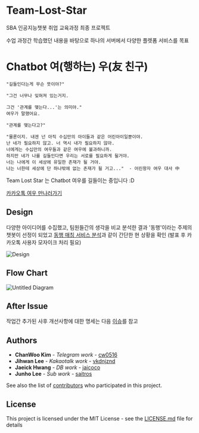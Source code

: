# Team-Lost-Star

SBA 인공지능챗봇 취업 교육과정 최종 프로젝트

수업 과정간 학습했던 내용을 바탕으로 하나의 서버에서 다양한 플렛폼 서비스를 목표

# Chatbot 여(행하는) 우(友 친구)

```
"길들인다는게 무슨 뜻이야?"

"그건 너무나 잊혀져 있는거지.

그건 '관계를 맺는다...'는 의미야."
여우가 말했어요.

"관계를 맺는다고?"

"물론이지. 내겐 넌 아직 수십만의 아이들과 같은 어린아이일뿐이야.
난 네가 필요하지 않고. 너 역시 내가 필요하지 않아.
너에게는 수십만의 여우들과 같은 여우에 불과하니까.
하지만 네가 나를 길들인다면 우리는 서로를 필요하게 될거야.
너는 나에게 이 세상에 유일한 존재가 될 거야.
나는 너한테 세상에 단 하나밖에 없는 존재가 될 거고..."  - 어린왕자 여우 대사 中
```
Team Lost Star 는 Chatbot 여우를 길들이는 중입니다 :D 

[카카오톡 여우 만나러가기](https://pf.kakao.com/_xcwxjxgT)

## Design


다양한 아이디어를 수집했고, 팀원들간의 생각을 비교 분석한 결과 '동행'이라는 주제의 챗봇이 선정이 되었고 [동행 매칭 서비스 분석](https://github.com/saitros/Team-Lost-Star/blob/master/Design/chanwoo/%EB%8F%99%ED%96%89%20%EB%A7%A4%EC%B9%AD%20%ED%95%A9%EB%A6%AC%ED%99%94%EC%8B%9C%ED%82%A4%EA%B8%B0.pptx)과 같이 간단한 현 상황을 확인 (발표 후 카카오톡 사용자 모자이크 처리 필요)

![Design](https://user-images.githubusercontent.com/16240290/69395298-d103f200-0d21-11ea-84a9-c0110b4d235f.jpg)


## Flow Chart

![Untitled Diagram](https://user-images.githubusercontent.com/16240290/69394534-9b5e0980-0d1f-11ea-9336-84164832ce31.png)

## After Issue 

작업간 추가된 사후 개선사항에 대한 명세는 다음 [이슈](https://github.com/saitros/Team-Lost-Star/issues/5)를 참고

## Authors

* **ChanWoo Kim** - *Telegram work* - [cw0516](https://github.com/cw0516)
* **Jihwan Lee** - *Kakaotalk work* - [vkdnjznd](https://github.com/vkdnjznd)
* **Jaeick Hwang** - *DB work* - [jaicoco](https://github.com/jaicoco)
* **Junho Lee** - *Sub work* - [saitros](https://github.com/saitros)

See also the list of [contributors](https://github.com/saitros/Team-Lost-Star/graphs/contributors) who participated in this project.

## License

This project is licensed under the MIT License - see the [LICENSE.md](https://github.com/saitros/Team-Lost-Star/blob/master/LICENSE) file for details
